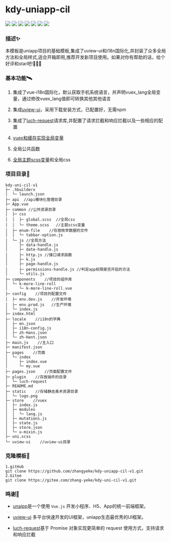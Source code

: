# **kdy-uniapp-cil**

<div>
<img src="https://raster.shields.io/badge/uniapp-3.6+-2b9939?link=https://uniapp.dcloud.net.cn/">
<img src="https://raster.shields.io/badge/uview-1.8+-4aafff?link=https://v1.uviewui.com/">
<img src="https://raster.shields.io/badge/Vue-2.6+-4fc08d?logo=vue.js&link=https://v2.cn.vuejs.org/">
<img src="https://raster.shields.io/badge/Vuex-3.0+-4fc08d?logo=vue.js&link=https://v3.vuex.vuejs.org/zh/">
<img src="https://raster.shields.io/badge/VueI18n-8.2+-4fc08d?logo=vue.js&link=https://uniapp.dcloud.net.cn/tutorial/i18n.html#vue%E7%95%8C%E9%9D%A2%E5%92%8Cjs%E5%86%85%E5%AE%B9%E7%9A%84%E5%9B%BD%E9%99%85%E5%8C%96">
<img src="https://raster.shields.io/badge/luchRequest-3.0.4-263137?link=https://www.quanzhan.co/luch-request/guide/3.x/">
<img src="https://raster.shields.io/badge/sass-8.0+-cc6699?logo=Sass&link=https://www.sass.hk/">
</div>

### 描述✨

本模板是uniapp项目的基础模板,集成了uview-ui和i18n国际化,并封装了众多全局方法和全局样式,适合开箱即用,推荐开发新项目使用。如果对你有帮助的话，给个好评和star吧!🤞🤞🤞

### 基本功能🛰

1. 集成了vue-i18n国际化，默认获取手机系统语言，并声明vuex_lang全局变量，通过修改vuex_lang值即可转换其他其他语言

2. 集成[uview-ui](https://v1.uviewui.com/)，采用下载安装方式，已配置好，无需npm

3. 集成了[luch-request](https://www.quanzhan.co/luch-request/)请求库,并配置了请求拦截和响应拦截以及一些相应的配置

4. [vuex和缓存实现全局变量](https://v1.uviewui.com/guide/globalVariable.html)

5. 全局公共函数

6. [全局主题scss变量](https://v1.uviewui.com/guide/theme.html)和全局css

### 项目目录📁

```
kdy-uni-cil-v1
├─ .hbuilderx
│  └─ launch.json
├─ api  //api模块化管理目录
├─ App.vue
├─ common //公共资源目录
│  ├─ css
│  │  ├─ global.scss  //全局css
│  │  └─ theme.scss   //主题scss变量 
│  ├─ enum-file    //存放枚举数据的文件
│  │  └─ tabbar-option.js
│  └─ js //全局方法
│     ├─ data-handle.js
│     ├─ date-handle.js
│     ├─ http.js //接口请求函数
│     ├─ k.js
│     ├─ page-handle.js
│     ├─ permissions-handle.js //判定app权限是否开启的方法
│     └─ utils.js
├─ components    //项目的组件库
│  └─ k-more-line-roll
│     └─ k-more-line-roll.vue
├─ config    //项目的配置文件
│  ├─ env.dev.js    //开发环境
│  ├─ env.prod.js   //生产环境 
│  └─ index.js
├─ index.html
├─ locale    //i18n的字典
│  ├─ en.json
│  ├─ i18n-config.js
│  ├─ zh-Hans.json
│  └─ zh-Hant.json
├─ main.js    //主入口
├─ manifest.json    
├─ pages    //页面
│  └─ index
│     ├─ index.vue
│     └─ my.vue
├─ pages.json    //页面配置文件
├─ plugin    //存放插件的目录
│  └─ luch-request
├─ README.md    
├─ static    //存储静态美术资源目录
│  └─ logo.png
├─ store    //vuex
│  ├─ index.js
│  ├─ modules
│  │  └─ lang.js
│  ├─ mutations.js
│  ├─ state.js
│  ├─ store.json
│  └─ u-mixin.js   
├─ uni.scss
└─ uview-ui    //uview-ui目录
```

### 克隆模板🦕

```
1.gitHub
git clone https://github.com/zhangyeke/kdy-uniapp-cil-v1.git
2.Gitee
git clone https://gitee.com/zhang-yeke/kdy-uni-cil-v1.git
```

### 鸣谢🌟

- [unaipp](https://github.com/dcloudio/uni-app)是一个使用 `Vue.js` 开发小程序、H5、App的统一前端框架。

- [uview-ui](https://github.com/umicro/uView) 多平台快速开发的UI框架，uniapp生态最优秀的UI框架。

- [luch-request](https://github.com/lei-mu/luch-request)基于 Promise 对象实现更简单的 request 使用方式，支持请求和响应拦截

